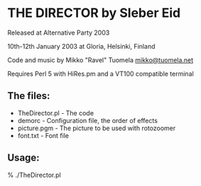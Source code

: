 # THE DIRECTOR by Sleber Eid

Released at Alternative Party 2003

10th-12th January 2003 at Gloria, Helsinki, Finland

Code and music by Mikko "Ravel" Tuomela <mikko@tuomela.net>

Requires Perl 5 with HiRes.pm and a VT100 compatible terminal

## The files:
 
* TheDirector.pl - The code
* demorc - Configuration file, the order of effects
* picture.pgm - The picture to be used with rotozoomer
* font.txt - Font file

## Usage:
% ./TheDirector.pl <x> <y> <aspectratio>
